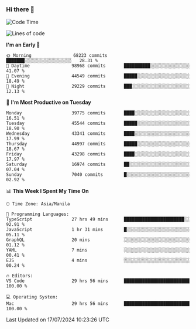 ### Hi there 👋

<!--START_SECTION:waka-->
![Code Time](http://img.shields.io/badge/Code%20Time-5%2C373%20hrs%2046%20mins-blue)

![Lines of code](https://img.shields.io/badge/From%20Hello%20World%20I%27ve%20Written-113.2%20million%20lines%20of%20code-blue)

**I'm an Early 🐤** 

```text
🌞 Morning                68223 commits       ███████░░░░░░░░░░░░░░░░░░   28.31 % 
🌆 Daytime                98968 commits       ██████████░░░░░░░░░░░░░░░   41.07 % 
🌃 Evening                44549 commits       █████░░░░░░░░░░░░░░░░░░░░   18.49 % 
🌙 Night                  29229 commits       ███░░░░░░░░░░░░░░░░░░░░░░   12.13 % 
```
📅 **I'm Most Productive on Tuesday** 

```text
Monday                   39775 commits       ████░░░░░░░░░░░░░░░░░░░░░   16.51 % 
Tuesday                  45544 commits       █████░░░░░░░░░░░░░░░░░░░░   18.90 % 
Wednesday                43341 commits       ████░░░░░░░░░░░░░░░░░░░░░   17.99 % 
Thursday                 44997 commits       █████░░░░░░░░░░░░░░░░░░░░   18.67 % 
Friday                   43298 commits       ████░░░░░░░░░░░░░░░░░░░░░   17.97 % 
Saturday                 16974 commits       ██░░░░░░░░░░░░░░░░░░░░░░░   07.04 % 
Sunday                   7040 commits        █░░░░░░░░░░░░░░░░░░░░░░░░   02.92 % 
```


📊 **This Week I Spent My Time On** 

```text
🕑︎ Time Zone: Asia/Manila

💬 Programming Languages: 
TypeScript               27 hrs 49 mins      ███████████████████████░░   92.91 % 
JavaScript               1 hr 31 mins        █░░░░░░░░░░░░░░░░░░░░░░░░   05.11 % 
GraphQL                  20 mins             ░░░░░░░░░░░░░░░░░░░░░░░░░   01.12 % 
YAML                     7 mins              ░░░░░░░░░░░░░░░░░░░░░░░░░   00.41 % 
EJS                      4 mins              ░░░░░░░░░░░░░░░░░░░░░░░░░   00.24 % 

🔥 Editors: 
VS Code                  29 hrs 56 mins      █████████████████████████   100.00 % 

💻 Operating System: 
Mac                      29 hrs 56 mins      █████████████████████████   100.00 % 
```


 Last Updated on 17/07/2024 10:23:26 UTC
<!--END_SECTION:waka-->


<!--
**rad182/rad182** is a ✨ _special_ ✨ repository because its `README.md` (this file) appears on your GitHub profile.

Here are some ideas to get you started:

- 🔭 I’m currently working on ...
- 🌱 I’m currently learning ...
- 👯 I’m looking to collaborate on ...
- 🤔 I’m looking for help with ...
- 💬 Ask me about ...
- 📫 How to reach me: ...
- 😄 Pronouns: ...
- ⚡ Fun fact: ...
-->
